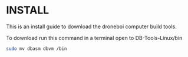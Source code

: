 # INSTALL
This is an install guide to download the droneboi computer build tools.

To download run this command in a terminal open to DB-Tools-Linux/bin
```Bash
sudo mv dbasm dbvm /bin
```

